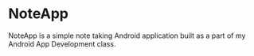 # NoteApp
NoteApp is a simple note taking Android application built as a part of my Android App Development class.
